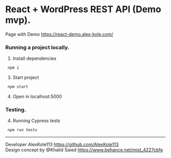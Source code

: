 # React + WordPress REST API (Demo mvp).

Page with Demo https://react-demo.alex-kole.com/

### Running a project locally.  

1. Install dependencies 
```bash
 npm i
``` 
3. Start project
```bash
 npm start
```   
4. Open in localhost:5000

### Testing.
4. Running Cypress tests
```bash
 npm run tests
```   

---
Developer AlexKole113 https://github.com/AlexKole113  
Design concept by @Khalid Saied
https://www.behance.net/mist_4227cbfe


